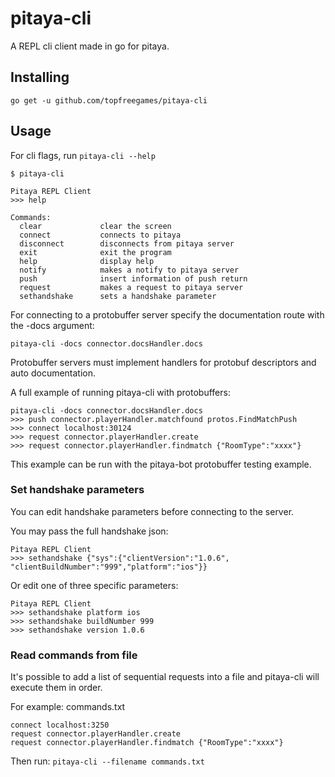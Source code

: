 pitaya-cli
==================

A REPL cli client made in go for pitaya.

## Installing

```
go get -u github.com/topfreegames/pitaya-cli
```

## Usage

For cli flags, run `pitaya-cli --help`

```
$ pitaya-cli

Pitaya REPL Client
>>> help

Commands:
  clear             clear the screen
  connect           connects to pitaya
  disconnect        disconnects from pitaya server
  exit              exit the program
  help              display help
  notify            makes a notify to pitaya server
  push              insert information of push return
  request           makes a request to pitaya server
  sethandshake      sets a handshake parameter
```

For connecting to a protobuffer server specify the documentation route with the -docs argument:

```
pitaya-cli -docs connector.docsHandler.docs
```

Protobuffer servers must implement handlers for protobuf descriptors and auto documentation.

A full example of running pitaya-cli with protobuffers:

```
pitaya-cli -docs connector.docsHandler.docs
>>> push connector.playerHandler.matchfound protos.FindMatchPush
>>> connect localhost:30124
>>> request connector.playerHandler.create
>>> request connector.playerHandler.findmatch {"RoomType":"xxxx"}
```

This example can be run with the pitaya-bot protobuffer testing example.

### Set handshake parameters

You can edit handshake parameters before connecting to the server.

You may pass the full handshake json:
```
Pitaya REPL Client
>>> sethandshake {"sys":{"clientVersion":"1.0.6", "clientBuildNumber":"999","platform":"ios"}}
```

Or edit one of three specific parameters:
```
Pitaya REPL Client
>>> sethandshake platform ios
>>> sethandshake buildNumber 999
>>> sethandshake version 1.0.6
```

### Read commands from file

It's possible to add a list of sequential requests into a file and pitaya-cli will execute them in order.

For example: commands.txt

```
connect localhost:3250
request connector.playerHandler.create
request connector.playerHandler.findmatch {"RoomType":"xxxx"}
```

Then run: `pitaya-cli --filename commands.txt`
